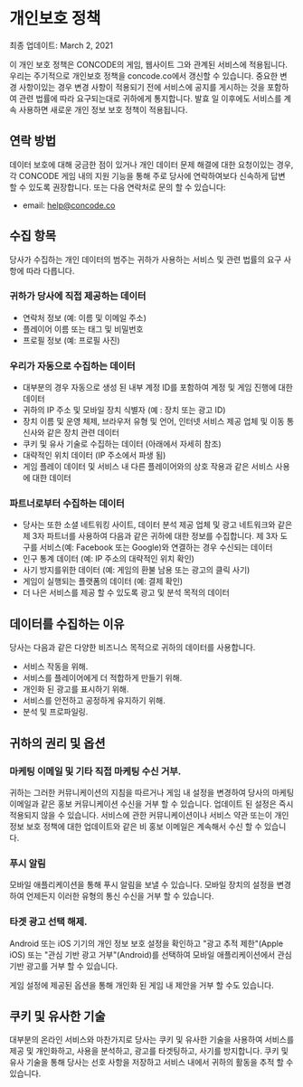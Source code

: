 # 개인보호 정책
 
최종 업데이트: March 2, 2021

이 개인 보호 정책은 CONCODE의 게임, 웹사이트 그와 관계된 서비스에 적용됩니다. 우리는 주기적으로 개인보호 정책을 concode.co에서 갱신할 수 있습니다. 중요한 변경 사항이있는 경우 변경 사항이 적용되기 전에 서비스에 공지를 게시하는 것을 포함하여 관련 법률에 따라 요구되는대로 귀하에게 통지합니다. 발효 일 이후에도 서비스를 계속 사용하면 새로운 개인 정보 보호 정책이 적용됩니다.

## 연락 방법
데이터 보호에 대해 궁금한 점이 있거나 개인 데이터 문제 해결에 대한 요청이있는 경우, 각 CONCODE 게임 내의 지원 기능을 통해 주로 당사에 연락하여보다 신속하게 답변 할 수 있도록 권장합니다. 또는 다음 연락처로 문의 할 수 있습니다:
* email: help@concode.co

## 수집 항목
당사가 수집하는 개인 데이터의 범주는 귀하가 사용하는 서비스 및 관련 법률의 요구 사항에 따라 다릅니다.

### 귀하가 당사에 직접 제공하는 데이터
* 연락처 정보 (예: 이름 및 이메일 주소)
* 플레이어 이름 또는 태그 및 비밀번호
* 프로필 정보 (예: 프로필 사진)

### 우리가 자동으로 수집하는 데이터
* 대부분의 경우 자동으로 생성 된 내부 계정 ID를 포함하여 계정 및 게임 진행에 대한 데이터
* 귀하의 IP 주소 및 모바일 장치 식별자 (예 : 장치 또는 광고 ID)
* 장치 이름 및 운영 체제, 브라우저 유형 및 언어, 인터넷 서비스 제공 업체 및 이동 통신사와 같은 장치 관련 데이터
* 쿠키 및 유사 기술로 수집하는 데이터 (아래에서 자세히 참조)
* 대략적인 위치 데이터 (IP 주소에서 파생 됨)
* 게임 플레이 데이터 및 서비스 내 다른 플레이어와의 상호 작용과 같은 서비스 사용에 대한 데이터

### 파트너로부터 수집하는 데이터
* 당사는 또한 소셜 네트워킹 사이트, 데이터 분석 제공 업체 및 광고 네트워크와 같은 제 3자 파트너를 사용하여 다음과 같은 귀하에 대한 정보를 수집합니다.
제 3자 도구를 서비스(예: Facebook 또는 Google)와 연결하는 경우 수신되는 데이터
* 인구 통계 데이터 (예: IP 주소의 대략적인 위치 확인)
* 사기 방지를위한 데이터 (예: 게임의 환불 남용 또는 광고의 클릭 사기)
* 게임이 실행되는 플랫폼의 데이터 (예: 결제 확인)
* 더 나은 서비스를 제공 할 수 있도록 광고 및 분석 목적의 데이터

## 데이터를 수집하는 이유
당사는 다음과 같은 다양한 비즈니스 목적으로 귀하의 데이터를 사용합니다.

* 서비스 작동을 위해.
* 서비스를 플레이어에게 더 적합하게 만들기 위해.
* 개인화 된 광고를 표시하기 위해.
* 서비스를 안전하고 공정하게 유지하기 위해.
* 분석 및 프로파일링.

## 귀하의 권리 및 옵션
### 마케팅 이메일 및 기타 직접 마케팅 수신 거부.
귀하는 그러한 커뮤니케이션의 지침을 따르거나 게임 내 설정을 변경하여 당사의 마케팅 이메일과 같은 홍보 커뮤니케이션 수신을 거부 할 수 있습니다. 업데이트 된 설정은 즉시 적용되지 않을 수 있습니다. 서비스에 관한 커뮤니케이션이나 서비스 약관 또는이 개인 정보 보호 정책에 대한 업데이트와 같은 비 홍보 이메일은 계속해서 수신 할 수 있습니다.

### 푸시 알림
모바일 애플리케이션을 통해 푸시 알림을 보낼 수 있습니다. 모바일 장치의 설정을 변경하여 언제든지 이러한 유형의 통신 수신을 거부 할 수 있습니다.

### 타겟 광고 선택 해제.
Android 또는 iOS 기기의 개인 정보 보호 설정을 확인하고 "광고 추적 제한"(Apple iOS) 또는 "관심 기반 광고 거부"(Android)를 선택하여 모바일 애플리케이션에서 관심 기반 광고를 거부 할 수 있습니다.

게임 설정에 제공된 옵션을 통해 개인화 된 게임 내 제안을 거부 할 수도 있습니다.

## 쿠키 및 유사한 기술
대부분의 온라인 서비스와 마찬가지로 당사는 쿠키 및 유사한 기술을 사용하여 서비스를 제공 및 개인화하고, 사용을 분석하고, 광고를 타겟팅하고, 사기를 방지합니다. 쿠키 및 유사 기술을 통해 당사는 선호 사항을 저장하고 서비스 내에서 귀하의 활동을 추적 할 수 있습니다.